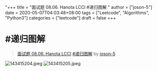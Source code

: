 "+++
title = "面试题 08.06. Hanota LCCI #递归图解 "
author = ["joson-5"]
date = 2020-05-07T04:03:48+08:00
tags = ["Leetcode", "Algorithms", "Python3"]
categories = ["leetcode"]
draft = false
+++

# #递归图解

> [面试题 08.06. Hanota LCCI](https://leetcode-cn.com/problems/hanota-lcci/)
> [#递归图解](https://leetcode-cn.com/problems/hanota-lcci/solution/di-gui-tu-jie-by-joson-5/) by [joson-5](https://leetcode-cn.com/u/joson-5/)

 ![143415204.jpeg](https://pic.leetcode-cn.com/d2e46e7a01027007a707f22455d0abbb91dae2ec8f3317b924dfa082d10ed13c-143415204.jpeg)
![143415205.jpeg](https://pic.leetcode-cn.com/c94eaf65cf38851bc7354fabc258cde59931e570af154dfcf36ecf8efa1ac2c7-143415205.jpeg)

